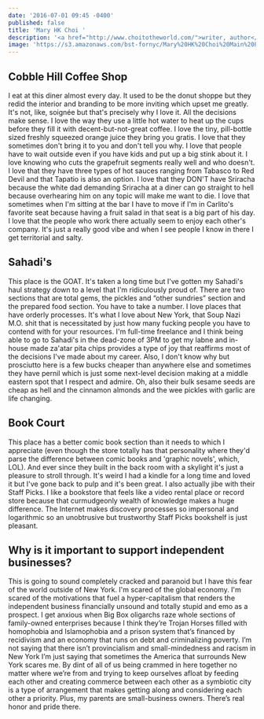 ```yaml
---
date: '2016-07-01 09:45 -0400'
published: false
title: 'Mary HK Choi '
description: '<a href="http://www.choitotheworld.com/">writer, author</a>'
image: 'https://s3.amazonaws.com/bst-fornyc/Mary%20HK%20Choi%20Main%20Portrait.jpg'
---
```

## Cobble Hill Coffee Shop

I eat at this diner almost every day. It used to be the donut shoppe but they redid the interior and branding to be more inviting which upset me greatly. It's not, like, soignée but that's precisely why I love it. All the decisions make sense. I love the way they use a little hot water to heat up the cups before they fill it with decent-but-not-great coffee. I love the tiny, pill-bottle sized freshly squeezed orange juice they bring you gratis. I love that they sometimes don't bring it to you and don't tell you why. I love that people have to wait outside even if you have kids and put up a big stink about it. I love knowing who cuts the grapefruit segments really well and who doesn't. I love that they have three types of hot sauces ranging from Tabasco to Red Devil and that Tapatio is also an option. I love that they DON'T have Sriracha because the white dad demanding Sriracha at a diner can go straight to hell because overhearing him on any topic will make me want to die. I love that sometimes when I'm sitting at the bar I have to move if I'm in Carlito's favorite seat because having a fruit salad in that seat is a big part of his day. I love that the people who work there actually seem to enjoy each other's company. It's just a really good vibe and when I see people I know in there I get territorial and salty.
 
## Sahadi's

This place is the GOAT. It's taken a long time but I've gotten my Sahadi's haul strategy down to a level that I'm ridiculously proud of. There are two sections that are total gems, the pickles and “other sundries” section and the prepared food section. You have to take a number. I love places that have orderly processes. It's what I love about New York, that Soup Nazi M.O. shit that is necessitated by just how many fucking people you have to contend with for your resources. I'm full-time freelance and I think being able to go to Sahadi's in the dead-zone of 3PM to get my labne and in-house made za'atar pita chips provides a type of joy that reaffirms most of the decisions I've made about my career. Also, I don't know why but prosciutto here is a few bucks cheaper than anywhere else and sometimes they have pernil which is just some next-level decision making at a middle eastern spot that I respect and admire. Oh, also their bulk sesame seeds are cheap as hell and the cinnamon almonds and the wee pickles with garlic are life changing. 
 
## Book Court

This place has a better comic book section than it needs to which I appreciate (even though the store totally has that personality where they'd parse the difference between comic books and 'graphic novels', which, LOL). And ever since they built in the back room with a skylight it's just a pleasure to stroll through. It's weird I had a kindle for a long time and loved it but I've gone back to pulp and it's been great. I also actually jibe with their Staff Picks. I like a bookstore that feels like a video rental place or record store because that curmudgeonly wealth of knowledge makes a huge difference. The Internet makes discovery processes so impersonal and logarithmic so an unobtrusive but trustworthy Staff Picks bookshelf is just pleasant. 
 
## Why is it important to support independent businesses?

This is going to sound completely cracked and paranoid but I have this fear of the world outside of New York. I'm scared of the global economy. I'm scared of the motivations that fuel a hyper-capitalism that renders the independent business financially unsound and totally stupid and emo as a prospect. I get anxious when Big Box oligarchs raze whole sections of family-owned enterprises because I think they’re Trojan Horses filled with homophobia and Islamophobia and a prison system that’s financed by recidivism and an economy that runs on debt and criminalizing poverty. I’m not saying that there isn’t provincialism and small-mindedness and racism in New York I’m just saying that sometimes the America that surrounds New York scares me. By dint of all of us being crammed in here together no matter where we’re from and trying to keep ourselves afloat by feeding each other and creating commerce between each other as a symbiotic city is a type of arrangement that makes getting along and considering each other a priority. Plus, my parents are small-business owners. There’s real honor and pride there.
